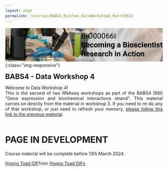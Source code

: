 ```yaml
---
layout: page
permalink: /courses/BABS4_Biochem_DataWorkshop4_March2024
---
```


![BABS4 banner](/assets/images/babs4_banner.jpg){:class="img-responsive"}

<span style="font-size:1.6em;">**BABS4 - Data Workshop 4**</span><br/>

<p align="justify">
Welcome to Data Workshop 4!<br/>
This is the second of two RNAseq workshops as part of the BABS4 (66I) "Gene expression and biochemical interactions strand". This material carries on directly from the material in workshop 3. If you need to re-do any of that workshop, or just need to refresh your memory, <a href="https://asmasonomics.github.io/courses/BABS4_Biochem_DataWorkshop3_March2024">please follow this link to the previous material</a>.<br/>
<br/>
</p>


# PAGE IN DEVELOPMENT
Course material will be complete before 13th March 2024.

<div class="tenor-gif-embed" data-postid="14031649369780344580" data-share-method="host" data-aspect-ratio="1.52778" data-width="100%"><a href="https://tenor.com/view/hypno-toad-gif-14031649369780344580">Hypno Toad GIF</a>from <a href="https://tenor.com/search/hypno+toad-gifs">Hypno Toad GIFs</a></div> <script type="text/javascript" async src="https://tenor.com/embed.js"></script>